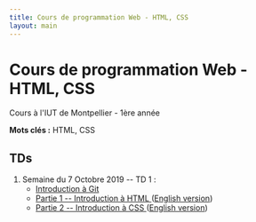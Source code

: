 ```yaml
---
title: Cours de programmation Web - HTML, CSS
layout: main
---
```


# Cours de programmation Web - HTML, CSS
Cours à l'IUT de Montpellier - 1ère année

**Mots clés :** HTML, CSS

## TDs

1. Semaine du 7 Octobre 2019 -- TD 1 :
   * [Introduction à Git <!-- (45min) -->](https://gitlabinfo.iutmontp.univ-montp2.fr/valicov/tutoGit1ereAnnee/blob/master/README.md)
   * [Partie 1 -- Introduction à HTML <!-- (1h30) -->](tutorials/tutorial1_1.html)
     ([English version](tutorials/tutorial1_1-en.html))
   * [Partie 2 -- Introduction à CSS <!-- (45min) -->](tutorials/tutorial1_2.html)
     ([English version](tutorials/tutorial1_2-en.html))
<!-- 1. Semaine du 14 Octobre 2019 -- [TD 2 -- CSS Avancés 1/2](tutorials/tutorial2.html) -->
<!--    ([English version](tutorials/tutorial2-en.html)) -->
<!-- 1. Semaine du 04 Novembre 2019-- [TD 3 -- CSS Avancés 2/2](tutorials/tutorial3.html) -->
<!-- 	 ([English version](tutorials/tutorial3-en.html)) -->
<!-- 1. Semaine du 11 Novembre 2019 : -->
<!--    * [TD 4 -- Les Formulaires](tutorials/tutorial4.html) -->
<!-- 	 ([English version](tutorials/tutorial4-en.html)) -->
<!--    * puis [lancement du projet](projet.html) -->
<!-- 1. Semaine du 18 Novembre 2019 : -->
<!--    * Entamer [TD 5 -- Responsive Design](tutorials/tutorial5.html) (~2h) -->
<!--    ([English version](tutorials/tutorial5-en.html)) -->
<!--    * puis [projet](projet.html) (1h) -->
<!-- 1. Semaine du 25 Novembre 2019 : -->
<!--    * Finir le [TD 5 -- Responsive Design](tutorials/tutorial5.html) (max 2h) -->
<!--    ([English version](tutorials/tutorial5-en.html)) -->
<!--    * puis [projet](projet.html) (1h) -->
<!-- 1. Semaine du 02 décembre 2019 -- [Projet](projet.html) (3h) -->
<!-- 1. Semaine du 09 décembre 2019 -- Infographie -->
<!-- 1. Semaine du 16 décembre 2019 -- [Projet](projet.html) (3h) -->
<!-- 1. Semaine du 06 janvier 2020 -- Partiel -->
<!-- 1. Semaine du 13 janvier 2020 -- Soutenance de projet -->

<!-- ## Compléments optionnels -->
 
<!-- 1. [Coder des colonnes responsive à la Bootstrap](assets/tut5-complement.html) -->

<!-- ## Instructions du projet -->

<!-- [Instructions du projet](projet.html) -->

<!-- ## Joomla -->

<!-- Semaine du 18 janvier -- [TD sur l'installation et la prise en main de Joomla](assets/TDJoomla.pdf) -->

